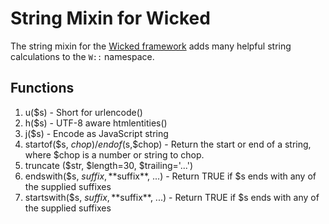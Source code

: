 # String Mixin for Wicked

The string mixin for the [Wicked framework](http://github.com/benallfree/wicked) adds many helpful string calculations to the `W::` namespace.

## Functions

1. u($s) - Short for urlencode()
2. h($s) - UTF-8 aware htmlentities()
1. j($s) - Encode as JavaScript string
3. startof($s, $chop)/endof($s,$chop) - Return the start or end of a string, where $chop is a number or string to chop.
4. truncate ($str, $length=30, $trailing='...')
5. endswith($s, $suffix, **$suffix**, ...) - Return TRUE if $s ends with any of the supplied suffixes
6. startswith($s, $suffix, **$suffix**, ...) - Return TRUE if $s ends with any of the supplied suffixes